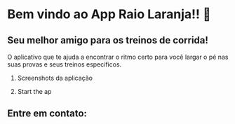 # Bem vindo ao App Raio Laranja!! 👋
## Seu melhor amigo para os treinos de corrida!



O aplicativo que te ajuda a encontrar o ritmo certo para você largar o pé nas suas provas e seus treinos específicos.


1. Screenshots da aplicação


2. Start the ap


## Entre em contato:
